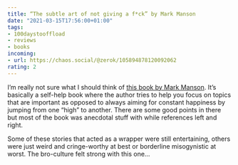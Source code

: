 ```yaml
---
title: “The subtle art of not giving a f*ck” by Mark Manson
date: "2021-03-15T17:56:00+01:00"
tags:
- 100daystooffload
- reviews
- books
incoming:
- url: https://chaos.social/@zerok/105894878120092062
rating: 2
---
```


I’m really not sure what I should think of [this book by Mark Manson](https://www.goodreads.com/book/show/28257707-the-subtle-art-of-not-giving-a-f-ck). It’s basically a self-help book where the author tries to help you focus on topics that are important as opposed to always aiming for constant happiness by jumping from one “high” to another. There are some good points in there but most of the book was anecdotal stuff with while references left and right.

Some of these stories that acted as a wrapper were still entertaining, others were just weird and cringe-worthy at best or borderline misogynistic at worst. The bro-culture felt strong with this one…
